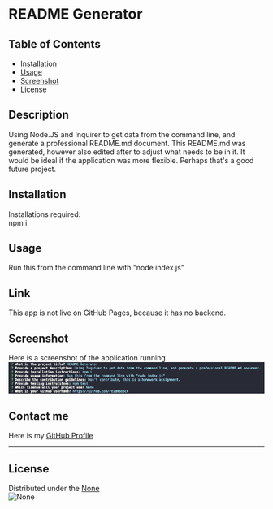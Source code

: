 # README Generator

  ## Table of Contents
  - [Installation](#installation)
  - [Usage](#usage)
  - [Screenshot](#screenshot)
  - [License](#license)
  
  ## Description
  Using Node.JS and Inquirer to get data from the command line, and generate a professional README.md document. This README.md was generated, however also edited after to adjust what needs to be in it. It would be ideal if the application was more flexible. Perhaps that's a good future project.
  
  ## Installation
  Installations required: <br />
  npm i
  
  ## Usage
  Run this from the command line with "node index.js"

  ## Link
  This app is not live on GitHub Pages, because it has no backend.
  
  ## Screenshot
  Here is a screenshot of the application running. <br /> ![Screenshot](./readmegenscrshot.png)
  
  ## Contact me
  Here is my [GitHub Profile](https://github.com/reidmadock) <br />
  - - -
  ## License
  Distributed under the [None]() <br />
    ![None]()
    
